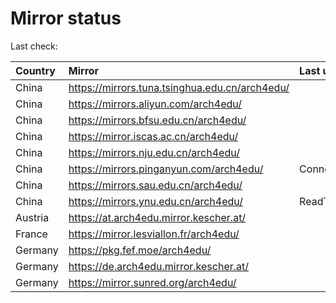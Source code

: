 <script src="./time.js"></script>
# Mirror status
Last check: <script type="text/javascript">localize(1675484576.907809);</script>

|Country|Mirror|Last update|
|:------|:-----|:----------|
|China|https://mirrors.tuna.tsinghua.edu.cn/arch4edu/|<script type="text/javascript">localize(1675449242);</script>|
|China|https://mirrors.aliyun.com/arch4edu/|<script type="text/javascript">localize(1675449242);</script>|
|China|https://mirrors.bfsu.edu.cn/arch4edu/|<script type="text/javascript">localize(1675449242);</script>|
|China|https://mirror.iscas.ac.cn/arch4edu/|<script type="text/javascript">localize(1675449242);</script>|
|China|https://mirrors.nju.edu.cn/arch4edu/|<script type="text/javascript">localize(1675406365);</script>|
|China|https://mirrors.pinganyun.com/arch4edu/|ConnectionError|
|China|https://mirrors.sau.edu.cn/arch4edu/|<script type="text/javascript">localize(1673850842);</script>|
|China|https://mirrors.ynu.edu.cn/arch4edu/|ReadTimeout|
|Austria|https://at.arch4edu.mirror.kescher.at/|<script type="text/javascript">localize(1675449242);</script>|
|France|https://mirror.lesviallon.fr/arch4edu/|<script type="text/javascript">localize(1674153500);</script>|
|Germany|https://pkg.fef.moe/arch4edu/|<script type="text/javascript">localize(1675449242);</script>|
|Germany|https://de.arch4edu.mirror.kescher.at/|<script type="text/javascript">localize(1675449242);</script>|
|Germany|https://mirror.sunred.org/arch4edu/|<script type="text/javascript">localize(1675449242);</script>|

<script src="./tablefilter/tablefilter.js"></script>
<script src="./table.js"></script>